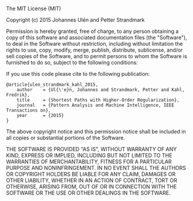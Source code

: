 The MIT License (MIT)

Copyright (c) 2015 Johannes Ulén and Petter Strandmark

Permission is hereby granted, free of charge, to any person obtaining a copy
of this software and associated documentation files (the "Software"), to deal
in the Software without restriction, including without limitation the rights
to use, copy, modify, merge, publish, distribute, sublicense, and/or sell
copies of the Software, and to permit persons to whom the Software is
furnished to do so, subject to the following conditions:

If you use this code please cite to the following publication:


	@article{ulen_strandmark_kahl_2015,
		author    = {Ul{\'e}n, Johannes and Strandmark, Petter and Kahl, Fredrik},	
  		title     = {Shortest Paths with Higher-Order Regularization},
  		journal   =	{Pattern Analysis and Machine Intelligence, IEEE Transactions on}, 
  		year      = {2015}
	}



The above copyright notice and this permission notice shall be included in all
copies or substantial portions of the Software.

THE SOFTWARE IS PROVIDED "AS IS", WITHOUT WARRANTY OF ANY KIND, EXPRESS OR
IMPLIED, INCLUDING BUT NOT LIMITED TO THE WARRANTIES OF MERCHANTABILITY,
FITNESS FOR A PARTICULAR PURPOSE AND NONINFRINGEMENT. IN NO EVENT SHALL THE
AUTHORS OR COPYRIGHT HOLDERS BE LIABLE FOR ANY CLAIM, DAMAGES OR OTHER
LIABILITY, WHETHER IN AN ACTION OF CONTRACT, TORT OR OTHERWISE, ARISING FROM,
OUT OF OR IN CONNECTION WITH THE SOFTWARE OR THE USE OR OTHER DEALINGS IN THE
SOFTWARE.
